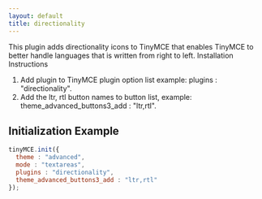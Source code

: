 ```yaml
---
layout: default
title: directionality
---
```


This plugin adds directionality icons to TinyMCE that enables TinyMCE to better handle languages that is written from right to left. Installation Instructions

1.  Add plugin to TinyMCE plugin option list example: plugins : "directionality".
2.  Add the ltr, rtl button names to button list, example: theme_advanced_buttons3_add : "ltr,rtl".

## Initialization Example

```js
tinyMCE.init({
  theme : "advanced",
  mode : "textareas",
  plugins : "directionality",
  theme_advanced_buttons3_add : "ltr,rtl"
});

```
